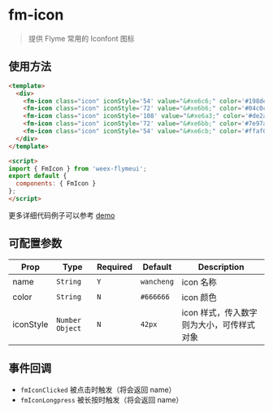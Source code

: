 # fm-icon

> 提供 Flyme 常用的 Iconfont 图标

## 使用方法
```html
<template>
  <div>
    <fm-icon class="icon" iconStyle='54' value="&#xe6c6;" color='#198ded' />
    <fm-icon class="icon" iconStyle='72' value="&#xe6b6;" color='#04c0cf' />
    <fm-icon class="icon" iconStyle='108' value="&#xe6a3;" color='#de2a2a' />
    <fm-icon class="icon" iconStyle='72' value="&#xe6bb;" color='#7e97ac' />
    <fm-icon class="icon" iconStyle='54' value="&#xe6cb;" color='#ffaf00' />
  </div>
</template>

<script>
import { FmIcon } from 'weex-flymeui';
export default {
  components: { FmIcon }
};
</script>
```

更多详细代码例子可以参考 [demo](https://github.com/Yanjiie/weex-flymeui/blob/master/example/component/icon/index.vue)

## 可配置参数
| Prop | Type | Required | Default | Description |
|-------------|------------|--------|-----|-----|
| name | `String` |`Y`| `wancheng` | icon 名称 |
| color | `String` |`N`| `#666666` | icon 颜色 |
| iconStyle | `Number` `Object` |`N`| `42px` | icon 样式，传入数字则为大小，可传样式对象 |

## 事件回调
- `fmIconClicked` 被点击时触发（将会返回 name）
- `fmIconLongpress` 被长按时触发（将会返回 name）
